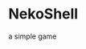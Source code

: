 # NekoShell

a simple game                                       

                                           
